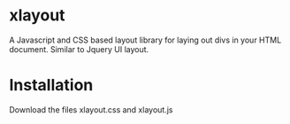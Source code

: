 xlayout
=======

A Javascript and CSS based layout library for laying out divs in your HTML document. Similar to Jquery UI layout.

Installation
==============
Download the files xlayout.css and xlayout.js
